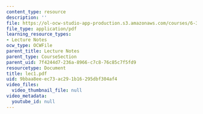 ```yaml
---
content_type: resource
description: ''
file: https://ol-ocw-studio-app-production.s3.amazonaws.com/courses/6-336j-introduction-to-numerical-simulation-sma-5211-fall-2003/9bbaa8eeec73ac291b16295dbf304af4_lec1.pdf
file_type: application/pdf
learning_resource_types:
- Lecture Notes
ocw_type: OCWFile
parent_title: Lecture Notes
parent_type: CourseSection
parent_uid: 7f4244d7-236a-8966-c7c8-76c85c7f5fd9
resourcetype: Document
title: lec1.pdf
uid: 9bbaa8ee-ec73-ac29-1b16-295dbf304af4
video_files:
  video_thumbnail_file: null
video_metadata:
  youtube_id: null
---
```

